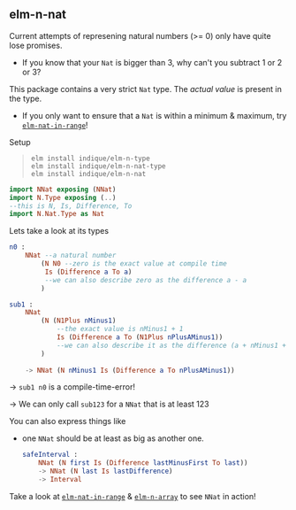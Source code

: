 ## elm-n-nat

Current attempts of represening natural numbers (>= 0) only have quite lose promises.

- If you know that your `Nat` is bigger than 3, why can't you subtract 1 or 2 or 3?

This package contains a very strict `Nat` type. The _actual value_ is present in the type.

- If you only want to ensure that a `Nat` is within a minimum & maximum, try [`elm-nat-in-range`][elm-nat-in-range]!

Setup

> ```noformatingplease
> elm install indique/elm-n-type
> elm install indique/elm-n-nat-type
> elm install indique/elm-n-nat
> ```

```elm
import NNat exposing (NNat)
import N.Type exposing (..)
--this is N, Is, Difference, To
import N.Nat.Type as Nat
```

Lets take a look at its types

```elm
n0 :
    NNat --a natural number
        (N N0 --zero is the exact value at compile time
         Is (Difference a To a)
         --we can also describe zero as the difference a - a
        )

sub1 :
    NNat
        (N (N1Plus nMinus1)
            --the exact value is nMinus1 + 1
            Is (Difference a To (N1Plus nPlusAMinus1))
            --we can also describe it as the difference (a + nMinus1 + 1) - a
        )
        
    -> NNat (N nMinus1 Is (Difference a To nPlusAMinus1))
```
→ `sub1 n0` is a compile-time-error!

→ We can only call `sub123` for a `NNat` that is at least 123

You can also express things like
- one `NNat` should be at least as big as another one.

    ```elm
    safeInterval :
        NNat (N first Is (Difference lastMinusFirst To last))
        -> NNat (N last Is lastDifference)
        -> Interval
    ```

Take a look at [`elm-nat-in-range`][elm-nat-in-range] & [`elm-n-array`][elm-n-array] to see `NNat` in action!

[elm-nat-in-range]: https://package.elm-lang.org/packages/indique/elm-nat-in-range/latest/
[elm-n-array]: https://package.elm-lang.org/packages/indique/elm-n-array/latest/
